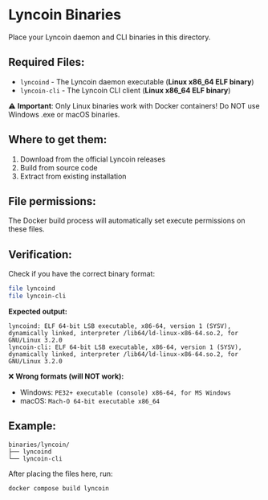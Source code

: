 # Lyncoin Binaries

Place your Lyncoin daemon and CLI binaries in this directory.

## Required Files:

- `lyncoind` - The Lyncoin daemon executable (**Linux x86_64 ELF binary**)
- `lyncoin-cli` - The Lyncoin CLI client (**Linux x86_64 ELF binary**)

⚠️ **Important**: Only Linux binaries work with Docker containers! Do NOT use Windows .exe or macOS binaries.

## Where to get them:

1. Download from the official Lyncoin releases
2. Build from source code
3. Extract from existing installation

## File permissions:

The Docker build process will automatically set execute permissions on these files.

## Verification:

Check if you have the correct binary format:

```bash
file lyncoind
file lyncoin-cli
```

**Expected output:**

```
lyncoind: ELF 64-bit LSB executable, x86-64, version 1 (SYSV), dynamically linked, interpreter /lib64/ld-linux-x86-64.so.2, for GNU/Linux 3.2.0
lyncoin-cli: ELF 64-bit LSB executable, x86-64, version 1 (SYSV), dynamically linked, interpreter /lib64/ld-linux-x86-64.so.2, for GNU/Linux 3.2.0
```

❌ **Wrong formats (will NOT work):**

- Windows: `PE32+ executable (console) x86-64, for MS Windows`
- macOS: `Mach-O 64-bit executable x86_64`

## Example:

```
binaries/lyncoin/
├── lyncoind
└── lyncoin-cli
```

After placing the files here, run:

```bash
docker compose build lyncoin
```
